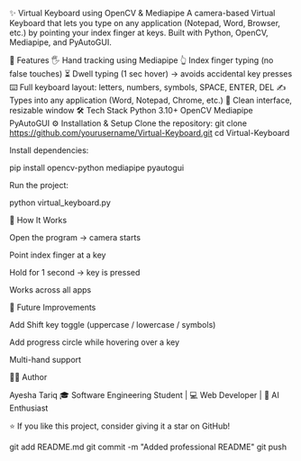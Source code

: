 ✨ Virtual Keyboard using OpenCV & Mediapipe
A camera-based Virtual Keyboard that lets you type on any application (Notepad, Word, Browser, etc.) by pointing your index finger at keys.
Built with Python, OpenCV, Mediapipe, and PyAutoGUI.

🚀 Features
🖐️ Hand tracking using Mediapipe
👆 Index finger typing (no false touches)
⏳ Dwell typing (1 sec hover) → avoids accidental key presses
⌨️ Full keyboard layout: letters, numbers, symbols, SPACE, ENTER, DEL
✍️ Types into any application (Word, Notepad, Chrome, etc.)
🎨 Clean interface, resizable window
🛠️ Tech Stack
Python 3.10+
OpenCV
Mediapipe
PyAutoGUI
⚙️ Installation & Setup
Clone the repository:
git clone https://github.com/yourusername/Virtual-Keyboard.git
cd Virtual-Keyboard

Install dependencies:

pip install opencv-python mediapipe pyautogui

Run the project:

python virtual_keyboard.py

🎯 How It Works

Open the program → camera starts

Point index finger at a key

Hold for 1 second → key is pressed

Works across all apps

🔮 Future Improvements

Add Shift key toggle (uppercase / lowercase / symbols)

Add progress circle while hovering over a key

Multi-hand support

👩‍💻 Author

Ayesha Tariq 🎓 Software Engineering Student | 💻 Web Developer | 🤖 AI Enthusiast

⭐ If you like this project, consider giving it a star on GitHub!

git add README.md git commit -m "Added professional README" git push

